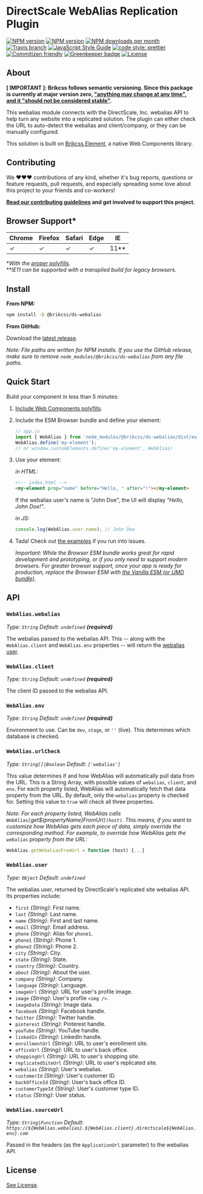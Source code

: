 # DirectScale WebAlias Replication Plugin

<!-- Shields. -->
<p>
    <!-- NPM version. -->
    <a href="https://www.npmjs.com/package/@brikcss/ds-webalias"><img alt="NPM version" src="https://img.shields.io/npm/v/@brikcss/ds-webalias.svg?style=flat-square"></a>
    <!-- NPM tag version. -->
    <a href="https://www.npmjs.com/package/@brikcss/ds-webalias"><img alt="NPM version" src="https://img.shields.io/npm/v/@brikcss/ds-webalias/next.svg?style=flat-square"></a>
    <!-- NPM downloads/month. -->
    <a href="https://www.npmjs.com/package/@brikcss/ds-webalias"><img alt="NPM downloads per month" src="https://img.shields.io/npm/dm/@brikcss/ds-webalias.svg?style=flat-square"></a>
    <!-- Travis branch. -->
    <a href="https://github.com/brikcss/ds-webalias/tree/master"><img alt="Travis branch" src="https://img.shields.io/travis/rust-lang/rust/master.svg?style=flat-square&label=master"></a>
    <!-- Codacy. -->
    <!-- <a href="https://www.codacy.com"><img alt="Codacy code quality" src="https://img.shields.io/codacy/grade//master.svg?style=flat-square"></a> -->
    <!-- <a href="https://www.codacy.com"><img alt="Codacy code coverage" src="https://img.shields.io/codacy/coverage//master.svg?style=flat-square"></a> -->
    <!-- Coveralls -->
    <!-- <a href='https://coveralls.io/github/brikcss/ds-webalias?branch=master'><img src='https://img.shields.io/coveralls/github/brikcss/ds-webalias/master.svg?style=flat-square' alt='Coverage Status' /></a> -->
    <!-- JS Standard style. -->
    <a href="https://standardjs.com"><img alt="JavaScript Style Guide" src="https://img.shields.io/badge/code_style-standard-brightgreen.svg?style=flat-square"></a>
    <!-- Prettier code style. -->
    <a href="https://prettier.io/"><img alt="code style: prettier" src="https://img.shields.io/badge/code_style-prettier-ff69b4.svg?style=flat-square"></a>
    <!-- Semantic release. -->
    <!-- <a href="https://github.com/semantic-release/semantic-release"><img alt="semantic release" src="https://img.shields.io/badge/%20%20%F0%9F%93%A6%F0%9F%9A%80-semantic--release-e10079.svg?style=flat-square"></a> -->
    <!-- Commitizen friendly. -->
    <a href="http://commitizen.github.io/cz-cli/"><img alt="Commitizen friendly" src="https://img.shields.io/badge/commitizen-friendly-brightgreen.svg?style=flat-square"></a>
    <!-- Greenkeeper. -->
    <a href="https://greenkeeper.io/"><img src="https://badges.greenkeeper.io/brikcss/ds-webalias.svg?style=flat-square" alt="Greenkeeper badge"></a>
    <!-- MIT License. -->
    <a href="LICENSE.md"><img alt="License" src="https://img.shields.io/npm/l/express.svg?style=flat-square"></a>
</p>

## About

<strong>\[ IMPORTANT \]: Brikcss follows semantic versioning. Since this package is currently at major version zero, <a href="https://semver.org/#spec-item-4" target="_blank">"anything may change at any time", and it "should not be considered stable"</a>.</strong>

This webalias module connects with the DirectScale, Inc. webalias API to help turn any website into a replicated solution. The plugin can either check the URL to auto-detect the webalias and client/company, or they can be manually configured.

This solution is built on [Brikcss Element](https://github.com/brikcss/element), a native Web Components library.

## Contributing

We ❤️❤️❤️ contributions of any kind, whether it's bug reports, questions or feature requests, pull requests, and especially spreading some love about this project to your friends and co-workers!

**[Read our contributing guidelines](./CONTRIBUTING.md) and get involved to support this project.**

## Browser Support\*

| Chrome | Firefox | Safari | Edge | IE     |
| ------ | ------- | ------ | ---- | ------ |
| ✓      | ✓       | ✓      | ✓    | 11\*\* |

\*_With the [proper polyfills](#getting-started)._<br>
\*\*_IE11 can be supported with a transpiled build for legacy browsers._

## Install

**From NPM:**

```bash
npm install -D @brikcss/ds-webalias
```

**From GitHub:**

Download the [latest release](https://github.com/brikcss/ds-webalias/releases/latest).

_Note: File paths are written for NPM installs. If you use the GitHub release, make sure to remove `node_modules/@brikcss/ds-webalias` from any file paths._

## Quick Start

Build your component in less than 5 minutes:

1. [Include Web Components polyfills](https://github.com/brikcss/element/blob/master/docs/web-components-polyfills.md).

2. Include the ESM Browser bundle and define your element:

    ```js
    // app.js
    import { WebAlias } from 'node_modules/@brikcss/ds-webalias/dist/esm/webalias.browser.js';
    WebAlias.define('my-element');
    // or window.customElements.define('my-element', WebAlias)
    ```

3. Use your element:

    _in HTML:_

    ```html
    <!-- index.html -->
    <my-element prop="name" before="Hello, " after="!"></my-element>
    ```

    If the webalias user's name is "John Doe", the UI will display _"Hello, John Doe!"_.

    _in JS:_

    ```js
    console.log(WebAlias.user.name); // John Doe
    ```

4. Tada! Check out [the examples](./examples) if you run into issues.

    _Important: While the Browser ESM bundle works great for rapid development and prototyping, or if you only need to support modern browsers. For greater browser support, once your app is ready for production, replace the Browser ESM with [the Vanilla ESM (or UMD bundle)](https://github.com/brikcss/element/blob/master/docs/including-brikcss-modules.md)._

## API

### `WebAlias.webalias`

_Type: `String` Default: `undefined` **(required)**_

The webalias passed to the webalias API. This -- along with the `WebAlias.client` and `WebAlias.env` properties -- will return the [webalias user](#webaliasuser).

### `WebAlias.client`

_Type: `String` Default: `undefined` **(required)**_

The client ID passed to the webalias API.

### `WebAlias.env`

_Type: `String` Default: `undefined` **(required)**_

Environment to use. Can be `dev`, `stage`, or `''` (live). This determines which database is checked.

### `WebAlias.urlCheck`

_Type: `String[]|Boolean` Default: `['webalias']`_

This value determines if and how WebAlias will automatically pull data from the URL. This is a String Array, with possible values of `webalias`, `client`, and `env`. For each property listed, WebAlias will automatically fetch that data property from the URL. By default, only the `webalias` property is checked for. Setting this value to `true` will check all three properties.

_Note: For each property listed, WebAlias calls `WebAlias[`get\${propertyName}FromUrl`](host)`. This means, if you want to customize how WebAlias gets each piece of data, simply override the corresponding method. For example, to override how WebAlias gets the `webalias` property from the URL:_

```js
WebAlias.getWebaliasFromUrl = function (host) {...}
```

### `WebAlias.user`

_Type: `Object` Default: `undefined`_

The webalias user, returned by DirectScale's replicated site webalias API. Its properties include:

-   `first` _{String}_: First name.
-   `last` _{String}_: Last name.
-   `name` _{String}_: First and last name.
-   `email` _{String}_: Email address.
-   `phone` _{String}_: Alias for `phone1`.
-   `phone1` _{String}_: Phone 1.
-   `phone2` _{String}_: Phone 2.
-   `city` _{String}_: City.
-   `state` _{String}_: State.
-   `country` _{String}_: Country.
-   `about` _{String}_: About the user.
-   `company` _{String}_: Company.
-   `language` _{String}_: Language.
-   `imageUrl` _{String}_: URL for user's profile image.
-   `image` _{String}_: User's profile `<img />`.
-   `imageData` _{String}_: Image data.
-   `facebook` _{String}_: Facebook handle.
-   `twitter` _{String}_: Twitter handle.
-   `pinterest` _{String}_: Pinterest handle.
-   `youTube` _{String}_: YouTube handle.
-   `linkedIn` _{String}_: LinkedIn handle.
-   `enrollmentUrl` _{String}_: URL to user's enrollment site.
-   `officeUrl` _{String}_: URL to user's back office.
-   `shoppingUrl` _{String}_: URL to user's shopping site.
-   `replicatedSiteUrl` _{String}_: URL to user's replicated site.
-   `webalias` _{String}_: User's webalias.
-   `customerId` _{String}_: User's customer ID.
-   `backOfficeId` _{String}_: User's back office ID.
-   `customerTypeId` _{String}_: User's customer type ID.
-   `status` _{String}_: User status.

### `WebAlias.sourceUrl`

_Type: `String|Function` Default: `https://${WebAlias.webalias}.${WebAlias.client}.directscale${WebAlias.env}.com`_

Passed in the headers (as the `ApplicationUrl` parameter) to the webalias API.

## License

[See License](LICENSE.md).
